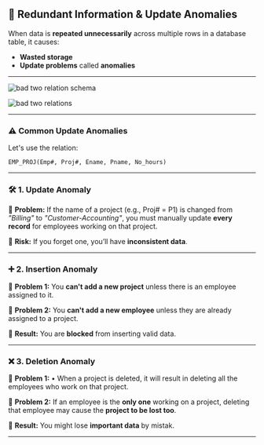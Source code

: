 ## 🔁 Redundant Information & Update Anomalies

When data is **repeated unnecessarily** across multiple rows in a database table, it causes:

* **Wasted storage**
* **Update problems** called **anomalies** 

---

![bad two relation schema](https://github.com/user-attachments/assets/b90c1b1b-6ca0-4d89-b254-55b7aca7bc2b)

![bad two relations](https://github.com/user-attachments/assets/dbbb816b-1f3d-40df-baff-a28c2161daa1)

---


### ⚠️ Common Update Anomalies

Let's use the relation:

```plaintext
EMP_PROJ(Emp#, Proj#, Ename, Pname, No_hours)
```

---

### 🛠 1. **Update Anomaly**

🔸 **Problem:**
If the name of a project (e.g., Proj# = P1) is changed from *"Billing"* to *"Customer-Accounting"*,
you must manually update **every record** for employees working on that project.

📌 **Risk:** If you forget one, you’ll have **inconsistent data**.

---

### ➕ 2. **Insertion Anomaly**

🔸 **Problem 1:**
You **can't add a new project** unless there is an employee assigned to it.

🔸 **Problem 2:**
You **can't add a new employee** unless they are already assigned to a project.

📌 **Result:** You are **blocked** from inserting valid data.

---

### ❌ 3. **Deletion Anomaly**

🔸 **Problem 1:**
• When a project is deleted, it will result in deleting all the employees who work on that project.

🔸 **Problem 2:**
If an employee is the **only one** working on a project, deleting that employee may cause the **project to be lost too**.

📌 **Result:** You might lose **important data** by mistak.

---

